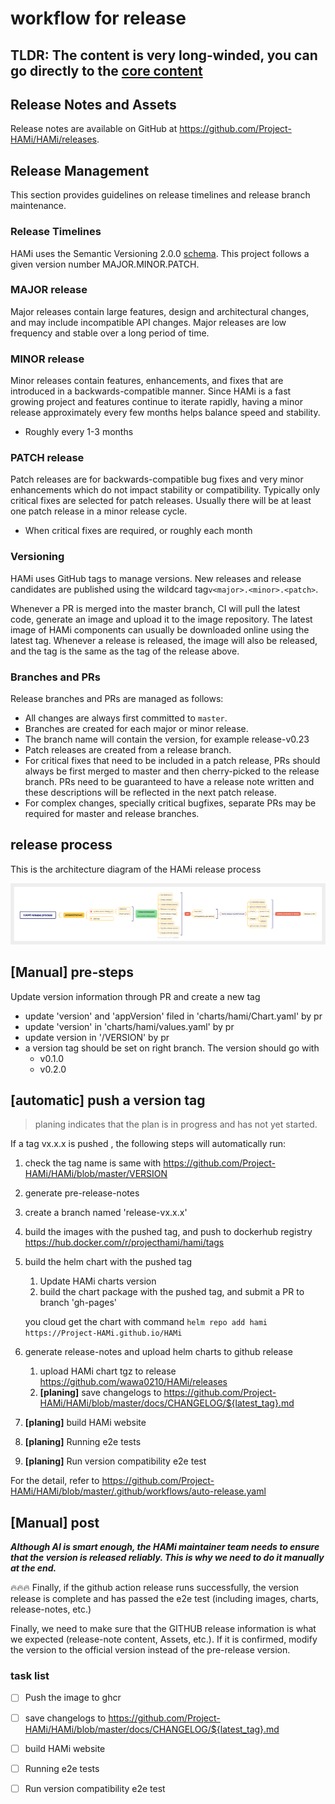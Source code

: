 # workflow for release

## TLDR: The content is very long-winded, you can go directly to the [core content](#release-process)

## Release Notes and Assets

Release notes are available on GitHub at <https://github.com/Project-HAMi/HAMi/releases>.

## Release Management

This section provides guidelines on release timelines and release branch maintenance.

### Release Timelines

HAMi uses the Semantic Versioning 2.0.0 [schema](https://semver.org/). This project follows a given version number MAJOR.MINOR.PATCH.

### MAJOR release

Major releases contain large features, design and architectural changes, and may include incompatible API changes. Major releases are low frequency and stable over a long period of time.

### MINOR release

Minor releases contain features, enhancements, and fixes that are introduced in a backwards-compatible manner. Since HAMi is a fast growing project and features continue to iterate rapidly, having a minor release approximately every few months helps balance speed and stability.

* Roughly every 1-3 months

### PATCH release

Patch releases are for backwards-compatible bug fixes and very minor enhancements which do not impact stability or compatibility. Typically only critical fixes are selected for patch releases. Usually there will be at least one patch release in a minor release cycle.

* When critical fixes are required, or roughly each month

### Versioning

HAMi uses GitHub tags to manage versions. New releases and release candidates are published using the wildcard tag`v<major>.<minor>.<patch>`.

Whenever a PR is merged into the master branch, CI will pull the latest code, generate an image and upload it to the image repository. The latest image of HAMi components can usually be downloaded online using the latest tag.
Whenever a release is released, the image will also be released, and the tag is the same as the tag of the release above.

### Branches and PRs

Release branches and PRs are managed as follows:

* All changes are always first committed to `master`.
* Branches are created for each major or minor release.
* The branch name will contain the version, for example release-v0.23
* Patch releases are created from a release branch.
* For critical fixes that need to be included in a patch release, PRs should always be first merged to master and then cherry-picked to the release branch. PRs need to be guaranteed to have a release note written and these descriptions will be reflected in the next patch release.
* For complex changes, specially critical bugfixes, separate PRs may be required for master and release branches.

## release process

This is the architecture diagram of the HAMi release process

![HAMi release process](../imgs/release-process.png)

## [Manual] pre-steps

Update version information through PR and create a new tag

* update 'version' and 'appVersion' filed in 'charts/hami/Chart.yaml' by pr
* update 'version' in 'charts/hami/values.yaml' by pr
* update version in '/VERSION' by pr
* a version tag should be set on right branch. The version should go with
  * v0.1.0
  * v0.2.0

## [automatic] push a version tag

> planing indicates that the plan is in progress and has not yet started.

If a tag vx.x.x is pushed , the following steps will automatically run:

1. check the tag name is same with <https://github.com/Project-HAMi/HAMi/blob/master/VERSION>

2. generate pre-release-notes

3. create a branch named 'release-vx.x.x'

4. build the images with the pushed tag, and push to dockerhub registry <https://hub.docker.com/r/projecthami/hami/tags>

5. build the helm chart with the pushed tag
   1. Update HAMi charts version
   2. build the chart package with the pushed tag, and submit a PR to branch 'gh-pages'

    you cloud get the chart with command `helm repo add hami https://Project-HAMi.github.io/HAMi`

6. generate release-notes and upload helm charts to github release
   1. upload HAMi chart tgz to release <https://github.com/wawa0210/HAMi/releases>
   2. **[planing]** save changelogs to <https://github.com/Project-HAMi/HAMi/blob/master/docs/CHANGELOG/${latest_tag}.md>

7. **[planing]** build HAMi website

8. **[planing]** Running e2e tests

9. **[planing]** Run version compatibility e2e test

For the detail, refer to <https://github.com/Project-HAMi/HAMi/blob/master/.github/workflows/auto-release.yaml>

## [Manual] post

***Although AI is smart enough, the HAMi maintainer team needs to ensure that the version is released reliably. This is why we need to do it manually at the end.***

🔥🔥🔥 Finally, if the github action release runs successfully, the version release is complete and has passed the e2e test (including images, charts, release-notes, etc.)

Finally, we need to make sure that the GITHUB release information is what we expected (release-note content, Assets, etc.). If it is confirmed, modify the version to the official version instead of the pre-release version.


### task list

* [ ] Push the image to ghcr

* [ ] save changelogs to <https://github.com/Project-HAMi/HAMi/blob/master/docs/CHANGELOG/${latest_tag}.md>

* [ ] build HAMi website

* [ ] Running e2e tests

* [ ] Run version compatibility e2e test
